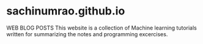 # sachinumrao.github.io
WEB BLOG POSTS
This website is a collection of Machine learning tutorials written for summarizing the notes and programming excercises.
